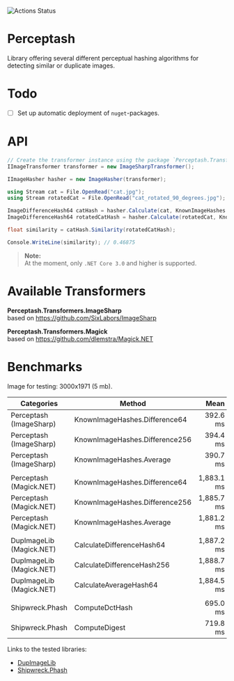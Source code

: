 ![Actions Status](https://github.com/aikidos/Perceptash/workflows/build/badge.svg)

# Perceptash

Library offering several different perceptual hashing algorithms for detecting similar or duplicate images.

# Todo

- [ ] Set up automatic deployment of `nuget`-packages.

# API

```csharp
// Create the transformer instance using the package `Perceptash.Transformers.ImageSharp`.
IImageTransformer transformer = new ImageSharpTransformer();

IImageHasher hasher = new ImageHasher(transformer);

using Stream cat = File.OpenRead("cat.jpg");
using Stream rotatedCat = File.OpenRead("cat_rotated_90_degrees.jpg");

ImageDifferenceHash64 catHash = hasher.Calculate(cat, KnownImageHashes.Difference64);
ImageDifferenceHash64 rotatedCatHash = hasher.Calculate(rotatedCat, KnownImageHashes.Difference64);

float similarity = catHash.Similarity(rotatedCatHash);

Console.WriteLine(similarity); // 0.46875
```

> **Note:**  
At the moment, only `.NET Core 3.0` and higher is supported.

# Available Transformers

**Perceptash.Transformers.ImageSharp**  
based on https://github.com/SixLabors/ImageSharp  

**Perceptash.Transformers.Magick**  
based on https://github.com/dlemstra/Magick.NET

# Benchmarks

Image for testing: 3000x1971 (5 mb).

|               Categories |                         Method |       Mean |   Error |  StdDev |   Allocated |
|------------------------- |------------------------------- |-----------:|--------:|--------:|------------:|
| Perceptash (ImageSharp)  | KnownImageHashes.Difference64  |   392.6 ms | 2.21 ms | 2.07 ms |    49.52 KB |
| Perceptash (ImageSharp)  | KnownImageHashes.Difference256 |   394.4 ms | 1.24 ms | 1.10 ms |     40.8 KB |
| Perceptash (ImageSharp)  | KnownImageHashes.Average       |   390.7 ms | 1.98 ms | 1.85 ms |    49.44 KB |
|                          |                                |            |         |         |             |
| Perceptash (Magick.NET)  | KnownImageHashes.Difference64  | 1,883.1 ms | 7.97 ms | 7.07 ms |    13.13 KB |
| Perceptash (Magick.NET)  | KnownImageHashes.Difference256 | 1,885.7 ms | 3.23 ms | 3.02 ms |    16.71 KB |
| Perceptash (Magick.NET)  | KnownImageHashes.Average       | 1,881.2 ms | 3.99 ms | 3.73 ms |    14.41 KB |
|                          |                                |            |         |         |             |
| DupImageLib (Magick.NET) | CalculateDifferenceHash64      | 1,887.2 ms | 5.37 ms | 4.76 ms |       13 KB |
| DupImageLib (Magick.NET) | CalculateDifferenceHash256     | 1,888.7 ms | 4.72 ms | 4.18 ms |    13.32 KB |
| DupImageLib (Magick.NET) | CalculateAverageHash64         | 1,884.5 ms | 6.32 ms | 5.91 ms |    13.11 KB |
|                          |                                |            |         |         |             |
| Shipwreck.Phash          | ComputeDctHash                 |   695.0 ms | 1.88 ms | 1.66 ms | 56371.38 KB |
| Shipwreck.Phash          | ComputeDigest                  |   719.8 ms | 3.33 ms | 2.95 ms | 58464.88 KB |

Links to the tested libraries:

* [DupImageLib](https://github.com/Quickshot/DupImageLib)
* [Shipwreck.Phash](https://github.com/pgrho/phash)
